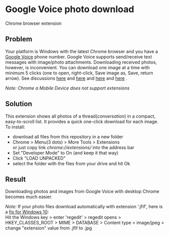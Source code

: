Google Voice photo download
=====================
Chrome browser extension

## Problem
Your platform is Windows with the latest Chrome browser and you have a [Google Voice](https://voice.google.com/messages) phone number.
Google Voice supports send/receive text messages with image/photo attachments. Downloading received photos, however, is inconvenient. You can download one image at a time with minimum 5 clicks (one to open, right-click, Save image as, Save, return arrow).
See discussions 
[here](https://productforums.google.com/forum/#!topic/voice/1jWD3JB9p-E) and
[here](https://productforums.google.com/forum/#!topic/voice/6AB1v7nryTY) and
[here](https://productforums.google.com/forum/#!topic/voice/o0SaZtTsXtk) and
[here](https://productforums.google.com/forum/#!topic/voice/O-R0duG2Xjo)
.

*Note: Chrome a Mobile Device does not support extensions* 

## Solution

This extension shows all photos of a thread(*conversation*) in a compact, easy-to-scroll list. It provides a quick one-click download for each image.
To install:
 * download all files from this repository in a new folder
 * Chrome > Menu(3 dots) > More Tools > Extensions <br />
	or just copy link *chrome://extensions/* into the address bar
 * Set "Developer Mode" to On (and keep it that way)
 * Click "LOAD UNPACKED" 
 * select the folder with the files from your drive and hit Ok

## Result

Downloading photos and images from Google Voice with desktop Chrome becomes much easier.

*Note:* If your photo files download automatically with extension '.jfif', here is a [fix for Windows 10](https://www.cnet.com/forums/discussions/jpeg-to-jfif-automatically-help):
<br />Hit the Windows key > enter 'regedit' > regedit opens > HKEY_CLASSES_ROOT > MIME > DATABASE > Content type > image/jpeg > change "extension" value from .jfif to .jpg

&emsp;
